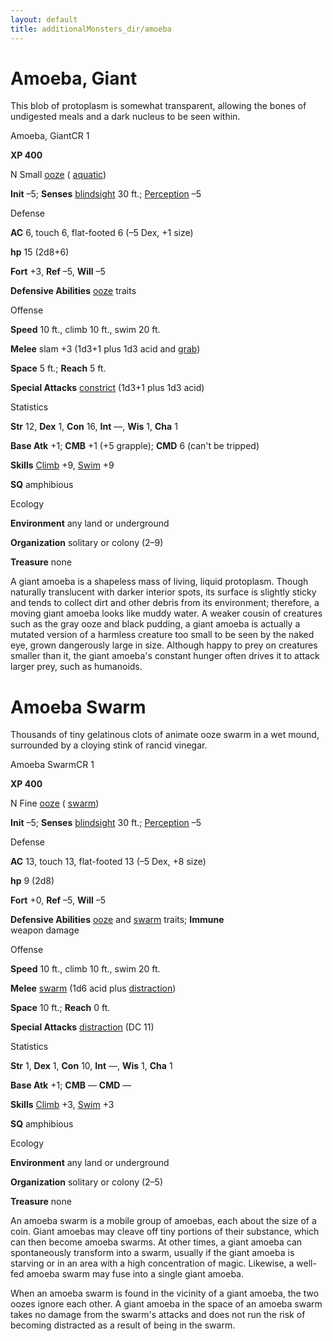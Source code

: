 ```yaml
---
layout: default
title: additionalMonsters_dir/amoeba
---
```

# Amoeba, Giant

This blob of protoplasm is somewhat transparent, allowing the bones of undigested meals and a dark nucleus to be seen within.

Amoeba, GiantCR 1

**XP 400**

N Small [ooze](monsters_dir/creatureTypes#_ooze) ( [aquatic](monsters_dir/creatureTypes#_aquatic-subtype))

**Init** –5; **Senses** [blindsight](monsters_dir/universalMonsterRules#_blindsight) 30 ft.; [Perception](additionalMonsters_dir/../skills_dir/perception#_perception) –5

Defense

**AC** 6, touch 6, flat-footed 6 (–5 Dex, +1 size)

**hp** 15 (2d8+6)

**Fort** +3, **Ref** –5, **Will** –5

**Defensive Abilities** [ooze](monsters_dir/creatureTypes#_ooze) traits

Offense

**Speed** 10 ft., climb 10 ft., swim 20 ft.

**Melee** slam +3 (1d3+1 plus 1d3 acid and [grab](monsters_dir/universalMonsterRules#_grab))

**Space** 5 ft.; **Reach** 5 ft.

**Special Attacks** [constrict](monsters_dir/universalMonsterRules#_constrict) (1d3+1 plus 1d3 acid)

Statistics

**Str** 12, **Dex** 1, **Con** 16, **Int** —, **Wis** 1, **Cha** 1

**Base Atk** +1; **CMB** +1 (+5 grapple); **CMD** 6 (can't be tripped)

**Skills** [Climb](additionalMonsters_dir/../skills_dir/climb#_climb) +9, [Swim](additionalMonsters_dir/../skills_dir/swim#_swim) +9

**SQ** amphibious

Ecology

**Environment** any land or underground

**Organization** solitary or colony (2–9)

**Treasure** none

A giant amoeba is a shapeless mass of living, liquid protoplasm. Though naturally translucent with darker interior spots, its surface is slightly sticky and tends to collect dirt and other debris from its environment; therefore, a moving giant amoeba looks like muddy water. A weaker cousin of creatures such as the gray ooze and black pudding, a giant amoeba is actually a mutated version of a harmless creature too small to be seen by the naked eye, grown dangerously large in size. Although happy to prey on creatures smaller than it, the giant amoeba's constant hunger often drives it to attack larger prey, such as humanoids.

# Amoeba Swarm

Thousands of tiny gelatinous clots of animate ooze swarm in a wet mound, surrounded by a cloying stink of rancid vinegar.

Amoeba SwarmCR 1

**XP 400**

N Fine [ooze](monsters_dir/creatureTypes#_ooze) ( [swarm](monsters_dir/creatureTypes#_swarm-subtype))

**Init** –5; **Senses** [blindsight](monsters_dir/universalMonsterRules#_blindsight) 30 ft.; [Perception](additionalMonsters_dir/../skills_dir/perception#_perception) –5

Defense

**AC** 13, touch 13, flat-footed 13 (–5 Dex, +8 size)

**hp** 9 (2d8)

**Fort** +0, **Ref** –5, **Will** –5

**Defensive Abilities** [ooze](monsters_dir/creatureTypes#_ooze) and [swarm](monsters_dir/creatureTypes#_swarm-subtype) traits; **Immune**   
weapon damage

Offense

**Speed** 10 ft., climb 10 ft., swim 20 ft.

**Melee** [swarm](monsters_dir/creatureTypes#_swarm-subtype) (1d6 acid plus [distraction](monsters_dir/universalMonsterRules#_distraction))

**Space** 10 ft.; **Reach** 0 ft.

**Special Attacks** [distraction](monsters_dir/universalMonsterRules#_distraction) (DC 11)

Statistics

**Str** 1, **Dex** 1, **Con** 10, **Int** —, **Wis** 1, **Cha** 1

**Base Atk** +1; **CMB** — **CMD** —

**Skills** [Climb](additionalMonsters_dir/../skills_dir/climb#_climb) +3, [Swim](additionalMonsters_dir/../skills_dir/swim#_swim) +3

**SQ** amphibious

Ecology

**Environment** any land or underground

**Organization** solitary or colony (2–5)

**Treasure** none

An amoeba swarm is a mobile group of amoebas, each about the size of a coin. Giant amoebas may cleave off tiny portions of their substance, which can then become amoeba swarms. At other times, a giant amoeba can spontaneously transform into a swarm, usually if the giant amoeba is starving or in an area with a high concentration of magic. Likewise, a well-fed amoeba swarm may fuse into a single giant amoeba.

When an amoeba swarm is found in the vicinity of a giant amoeba, the two oozes ignore each other. A giant amoeba in the space of an amoeba swarm takes no damage from the swarm's attacks and does not run the risk of becoming distracted as a result of being in the swarm.

